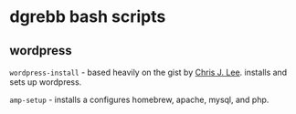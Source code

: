# dgrebb bash scripts

## wordpress

`wordpress-install` - based heavily on the gist by [Chris J. Lee](https://gist.github.com/chrisjlee/3278562). installs and sets up wordpress.

`amp-setup` - installs a configures homebrew, apache, mysql, and php.
